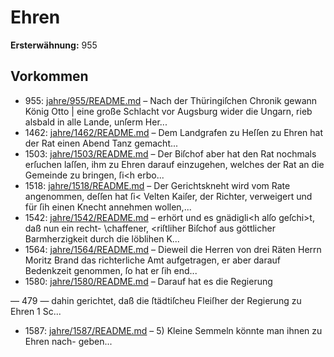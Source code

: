 # Ehren

**Ersterwähnung:** 955

## Vorkommen
- 955: [jahre/955/README.md](../jahre/955/README.md) – Nach der Thüringiſchen Chronik gewann König Otto |
eine große Schlacht vor Augsburg wider die Ungarn,
rieb alsbald in alle Lande, unſerm Her...
- 1462: [jahre/1462/README.md](../jahre/1462/README.md) – Dem Landgrafen zu Heſſen zu Ehren hat der Rat
einen Abend Tanz gemacht...
- 1503: [jahre/1503/README.md](../jahre/1503/README.md) – Der Biſchof aber hat den Rat nochmals erſuchen
laſſen, ihm zu Ehren darauf einzugehen, welches der Rat
an die Gemeinde zu bringen, ſi<h erbo...
- 1518: [jahre/1518/README.md](../jahre/1518/README.md) – Der Gerichtskneht wird vom Rate angenommen, deſſen
hat ſi< Velten Kaiſer, der Richter, verweigert und für
ſih einen Knecht annehmen wollen,...
- 1542: [jahre/1542/README.md](../jahre/1542/README.md) – erhört und es gnädigli<h alſo geſchi>t, daß nun ein recht-
\chaffener, <riſtliher Biſchof aus göttlicher Barmherzigkeit
durch die löblihen K...
- 1564: [jahre/1564/README.md](../jahre/1564/README.md) – Dieweil die Herren von drei Räten Herrn Moritz
Brand das richterliche Amt aufgetragen, er aber darauf
Bedenkzeit genommen, ſo hat er ſih end...
- 1580: [jahre/1580/README.md](../jahre/1580/README.md) – Darauf hat es die Regierung


— 479 —
dahin gerichtet, daß die ſtädtiſcheu Fleiſher der Regierung
zu Ehren 1 Sc...
- 1587: [jahre/1587/README.md](../jahre/1587/README.md) – 5) Kleine Semmeln könnte man ihnen zu Ehren nach-
geben...
